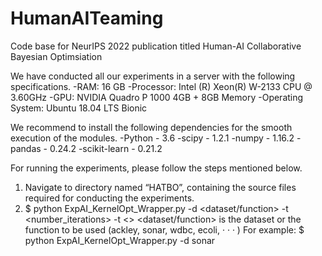 # HumanAITeaming
Code base for NeurIPS 2022 publication titled Human-AI Collaborative Bayesian Optimsiation

We have conducted all our experiments in a server with the following specifications.
-RAM: 16 GB
-Processor: Intel (R) Xeon(R) W-2133 CPU @ 3.60GHz
-GPU: NVIDIA Quadro P 1000 4GB + 8GB Memory
-Operating System: Ubuntu 18.04 LTS Bionic

We recommend to install the following dependencies for the smooth execution of the
modules.
-Python - 3.6
-scipy - 1.2.1
-numpy - 1.16.2
-pandas - 0.24.2
-scikit-learn - 0.21.2

For running the experiments, please follow the steps mentioned below.
1. Navigate to directory named “HATBO”, containing the source files required
for conducting the experiments.
2. $ python ExpAI_KernelOpt_Wrapper.py -d <dataset/function>
-t <number_iterations> -t <>
<dataset/function> is the dataset or the function to be used (ackley, sonar,
wdbc, ecoli, · · · )
For example: $ python ExpAI_KernelOpt_Wrapper.py -d sonar
